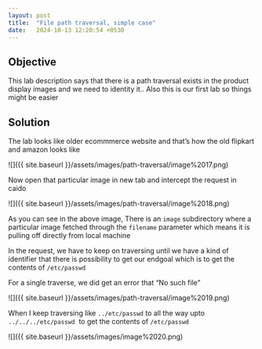 ```yaml
---
layout: post
title:  "File path traversal, simple case"
date:   2024-10-13 12:20:54 +0530
---
```


  
## Objective 

This lab description says that there is a path traversal exists in the product display images and we need to identity it.. Also this is our first lab so things might be easier 

  

## Solution

The lab looks like older ecommmerce website and that’s how the old flipkart and amazon looks like 

  

![]({{ site.baseurl }}/assets/images/path-traversal/image%2017.png)  

  

Now open that particular image in new tab and intercept the request in caido 

  

![]({{ site.baseurl }}/assets/images/path-traversal/image%2018.png)  

  

As you can see in the above image, There is an `image` subdirectory where a particular image fetched through the `filename` parameter which means it is pulling off directly from local machine 

  

In the request, we have to keep on traversing until we have a kind of identifier that there is possibility to get our endgoal which is to get the contents of `/etc/passwd` 

  

For a single traverse, we did get an error that “No such file”

  

![]({{ site.baseurl }}/assets/images/path-traversal/image%2019.png)  

  

When I keep traversing like `../etc/passwd` to all the way upto `../../../etc/passwd`  to get the contents of `/etc/passwd` 

  

![]({{ site.baseurl }}/assets/images/image%2020.png)